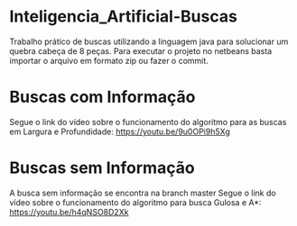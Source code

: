 # Inteligencia_Artificial-Buscas
Trabalho prático de buscas utilizando a linguagem java para solucionar um quebra cabeça de 8 peças. Para executar o projeto no netbeans basta importar o arquivo em formato zip ou fazer o commit.
# Buscas com Informação
Segue o link do vídeo sobre o funcionamento do algoritmo para as buscas em Largura e Profundidade: https://youtu.be/9u0OPi9h5Xg
# Buscas sem Informação
A busca sem informação se encontra na branch master
Segue o link do vídeo sobre o funcionamento do algoritmo para busca Gulosa e A*: https://youtu.be/h4qNSO8D2Xk
